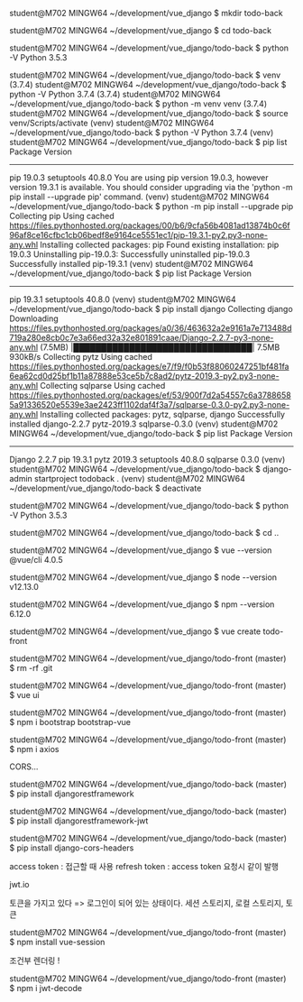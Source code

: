 student@M702 MINGW64 ~/development/vue_django
$ mkdir todo-back

student@M702 MINGW64 ~/development/vue_django
$ cd todo-back

student@M702 MINGW64 ~/development/vue_django/todo-back
$ python -V
Python 3.5.3

student@M702 MINGW64 ~/development/vue_django/todo-back
$ venv
(3.7.4)
student@M702 MINGW64 ~/development/vue_django/todo-back
$ python -V
Python 3.7.4
(3.7.4)
student@M702 MINGW64 ~/development/vue_django/todo-back
$ python -m venv venv
(3.7.4)
student@M702 MINGW64 ~/development/vue_django/todo-back
$ source venv/Scripts/activate
(venv)
student@M702 MINGW64 ~/development/vue_django/todo-back
$ python -V
Python 3.7.4
(venv)
student@M702 MINGW64 ~/development/vue_django/todo-back
$ pip list
Package    Version
---------- -------
pip        19.0.3
setuptools 40.8.0
You are using pip version 19.0.3, however version 19.3.1 is available.
You should consider upgrading via the 'python -m pip install --upgrade pip' command.
(venv)
student@M702 MINGW64 ~/development/vue_django/todo-back
$ python -m pip install --upgrade pip
Collecting pip
  Using cached https://files.pythonhosted.org/packages/00/b6/9cfa56b4081ad13874b0c6f96af8ce16cfbc1cb06bedf8e9164ce5551ec1/pip-19.3.1-py2.py3-none-any.whl
Installing collected packages: pip
  Found existing installation: pip 19.0.3
    Uninstalling pip-19.0.3:
      Successfully uninstalled pip-19.0.3
Successfully installed pip-19.3.1
(venv)
student@M702 MINGW64 ~/development/vue_django/todo-back
$ pip list
Package    Version
---------- -------
pip        19.3.1
setuptools 40.8.0
(venv)
student@M702 MINGW64 ~/development/vue_django/todo-back
$ pip install django
Collecting django
  Downloading https://files.pythonhosted.org/packages/a0/36/463632a2e9161a7e713488d719a280e8cb0c7e3a66ed32a32e801891caae/Django-2.2.7-py3-none-any.whl (7.5MB)
     |████████████████████████████████| 7.5MB 930kB/s
Collecting pytz
  Using cached https://files.pythonhosted.org/packages/e7/f9/f0b53f88060247251bf481fa6ea62cd0d25bf1b11a87888e53ce5b7c8ad2/pytz-2019.3-py2.py3-none-any.whl
Collecting sqlparse
  Using cached https://files.pythonhosted.org/packages/ef/53/900f7d2a54557c6a37886585a91336520e5539e3ae2423ff1102daf4f3a7/sqlparse-0.3.0-py2.py3-none-any.whl
Installing collected packages: pytz, sqlparse, django
Successfully installed django-2.2.7 pytz-2019.3 sqlparse-0.3.0
(venv)
student@M702 MINGW64 ~/development/vue_django/todo-back
$ pip list
Package    Version
---------- -------
Django     2.2.7
pip        19.3.1
pytz       2019.3
setuptools 40.8.0
sqlparse   0.3.0
(venv)
student@M702 MINGW64 ~/development/vue_django/todo-back
$ django-admin startproject todoback .
(venv)
student@M702 MINGW64 ~/development/vue_django/todo-back
$ deactivate

student@M702 MINGW64 ~/development/vue_django/todo-back
$ python -V
Python 3.5.3

student@M702 MINGW64 ~/development/vue_django/todo-back
$ cd ..

student@M702 MINGW64 ~/development/vue_django
$ vue --version
@vue/cli 4.0.5

student@M702 MINGW64 ~/development/vue_django
$ node --version
v12.13.0

student@M702 MINGW64 ~/development/vue_django
$ npm --version
6.12.0

student@M702 MINGW64 ~/development/vue_django
$ vue create todo-front

student@M702 MINGW64 ~/development/vue_django/todo-front (master)
$ rm -rf .git

student@M702 MINGW64 ~/development/vue_django/todo-front (master)
$ vue ui

student@M702 MINGW64 ~/development/vue_django/todo-front (master)
$ npm i bootstrap bootstrap-vue

student@M702 MINGW64 ~/development/vue_django/todo-front (master)
$ npm i axios

CORS...

student@M702 MINGW64 ~/development/vue_django/todo-back (master)
$ pip install djangorestframework

student@M702 MINGW64 ~/development/vue_django/todo-back (master)
$ pip install djangorestframework-jwt

student@M702 MINGW64 ~/development/vue_django/todo-back (master)
$ pip install django-cors-headers

access token : 접근할 때 사용
refresh token : access token 요청시 같이 발행 

jwt.io

토큰을 가지고 있다 => 로그인이 되어 있는 상태이다. 
세션 스토리지, 로컬 스토리지, 토큰 

student@M702 MINGW64 ~/development/vue_django/todo-front (master)
$ npm install vue-session

조건부 렌더링 ! 

student@M702 MINGW64 ~/development/vue_django/todo-front (master)
$ npm i jwt-decode